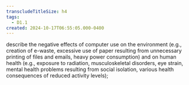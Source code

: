 ```yaml
---
transcludeTitleSize: h4
tags:
  - D1.1
created: 2024-10-17T06:55:05.000-0400
---
```

describe the negative effects of computer use on the environment (e.g., creation of e-waste, excessive use of paper resulting from unnecessary printing of files and emails, heavy power consumption) and on human health (e.g., exposure to radiation, musculoskeletal disorders, eye strain, mental health problems resulting from social isolation, various health consequences of reduced activity levels);